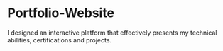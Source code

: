 # Portfolio-Website
I designed an interactive platform that effectively presents my technical abilities, certifications and projects.

